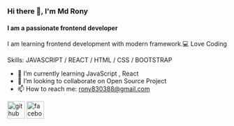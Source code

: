 ### Hi there 👋, I'm Md Rony
#### I am a passionate frontend developer
I am learning frontend development with modern framework.💻 Love Coding

Skills:  JAVASCRIPT / REACT / HTML / CSS / BOOTSTRAP

- 🌱 I’m currently learning  JavaScript , React 
- 👯 I’m looking to collaborate on Open Source  Project 
- 📫 How to reach me: rony830388@gmail.com 


[<img src='https://cdn.jsdelivr.net/npm/simple-icons@3.0.1/icons/github.svg' alt='github' height='40'>](https://github.com/mdrony5134)  [<img src='https://cdn.jsdelivr.net/npm/simple-icons@3.0.1/icons/facebook.svg' alt='facebook' height='40'>](https://www.facebook.com/https://www.facebook.com/profile.php?id=100015779117184)  

